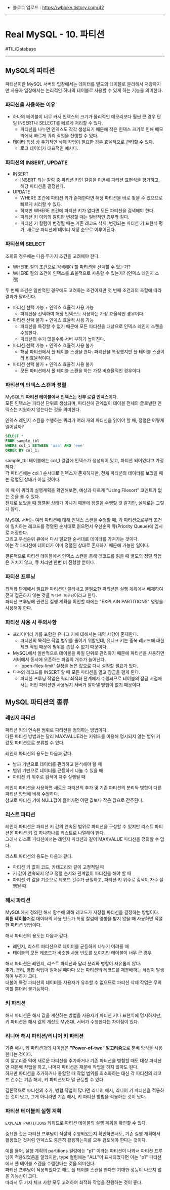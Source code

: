 - 블로그 업로드 : https://wbluke.tistory.com/42

---

# Real MySQL - 10. 파티션
#TIL/Database

---

## MySQL의 파티션
파티션이란 MySQL 서버의 입장에서는 데이터를 별도의 테이블로 분리해서 저장하지만 사용자 입장에서는 논리적인 하나의 테이블로 사용할 수 있게 하는 기능을 의미한다.  


### 파티션을 사용하는 이유

- 하나의 테이블이 너무 커서 인덱스의 크기가 물리적인 메모리보다 훨씬 큰 경우 단일 INSERT나 SELECT를 빠르게 처리할 수 있다.
	- 파티션을 나누면 인덱스도 각각 생성되기 때문에 작은 인덱스 크기로 인해 메모리에서 빠르게 쿼리 작업을 진행할 수 있다.
- 데이터 특성 상 주기적인 삭제 작업이 필요한 경우 효율적으로 관리할 수 있다.
	- 로그 데이터가 대표적인 예시다.


### 파티션의 INSERT, UPDATE

- INSERT
	- INSERT 되는 칼럼 중 파티션 키인 칼럼을 이용해 파티션 표현식을 평가하고, 해당 파티션을 결정한다.
- UPDATE
	- WHERE 조건에 파티션 키가 존재한다면 해당 파티션을 바로 찾을 수 있으므로 빠르게 처리할 수 있다.
	- 하지만 WHERE 조건에 파티션 키가 없다면 모든 파티션을 검색해야 한다.
	- 파티션 키 이외의 칼럼만 변경할 때는 일반적인 경우와 같다.
	- 파티션 키 칼럼이 변경될 때는 기존 레코드 삭제, 변경되는 파티션 키 표현식 평가, 새로운 파티션에 데이터 저장 순으로 이루어진다.


### 파티션의 SELECT

조회의 경우에는 다음 두가지 조건을 고려해야 한다.

- WHERE 절의 조건으로 검색해야 할 파티션을 선택할 수 있는가?
- WHERE 절의 조건이 인덱스를 효율적으로 사용할 수 있는가? (인덱스 레인지 스캔)

두 번째 조건은 일반적인 경우에도 고려하는 조건이지만 첫 번째 조건과의 조합에 따라 결과가 달라진다.

- 파티션 선택 가능 + 인덱스 효율적 사용 가능
	- 파티션을 선택하여 해당 인덱스도 사용하는 가장 효율적인 경우이다.
- 파티션 선택 불가 + 인덱스 효율적 사용 가능
	- 파티션을 특정할 수 없기 때문에 모든 파티션을 대상으로 인덱스 레인지 스캔을 수행한다. 
	- 파티션의 수가 많을수록 서버 부하가 높아진다.
- 파티션 선택 가능 + 인덱스 효율적 사용 불가
	- 해당 파티션에서 풀 테이블 스캔을 한다. 파티션을 특정했지만 풀 테이블 스캔이라 비효율적이다.
- 파티션 선택 불가 + 인덱스 효율적 사용 불가
	- 모든 파티션에서 풀 테이블 스캔을 하는 가장 비효율적인 경우이다.


### 파티션의 인덱스 스캔과 정렬

MySQL의 **파티션 테이블에서 인덱스는 전부 로컬 인덱스**이다.  
모든 인덱스는 파티션 단위로 생성되며, 파티션에 관계없이 테이블 전체의 글로벌한 인덱스는 지원하지 않는다는 것을 의미한다.  

인덱스 레인지 스캔을 수행하는 쿼리가 여러 개의 파티션을 읽어야 할 때, 정렬은 어떻게 일어날까?  

```sql
SELECT * 
FROM sample_tbl
WHERE col_1 BETWEEN 'aaa' AND 'eee'
ORDER BY col_1;
```

sample_tbl 테이블에는 col_1 컬럼에 인덱스가 생성되어 있고, 파티션 되어있다고 가정하자.  
각 파티션에는 col_1 순서대로 인덱스가 존재하지만, 전체 파티션의 데이터를 보았을 때는 정렬된 상태가 아닐 것이다.  

이 때 이 쿼리의 실행계획을 확인해보면, 예상과 다르게 "Using Filesort" 코멘트가 없는 것을 볼 수 있다.  
전체로 보았을 때 정렬된 상태가 아니기 때문에 정렬을 수행할 것 같지만, 실제로는 그렇지 않다.  

MySQL 서버는 여러 파티션에 대해 인덱스 스캔을 수행할 때, 각 파티션으로부터 조건에 일치하는 레코드를 정렬된 순서대로 읽으면서 우선순위 큐(Priority Queue)에 임시로 저장한다.  
그리고 우선순위 큐에서 다시 필요한 순서대로 데이터를 가져가는 것이다.  
이는 각 파티션에 데이터가 이미 정렬된 상태로 존재하기 때문에 가능한 일이다.  

결론적으로 파티션 테이블에서 인덱스 스캔을 통해 레코드를 읽을 때 별도의 정렬 작업은 거치지 않고, 큐 처리만 한번 더 진행할 뿐이다.  


### 파티션 프루닝

최적화 단계에서 필요한 파티션만 골라내고 불필요한 파티션은 실행 계획에서 배제하여 전혀 접근하지 않는 것을 `파티션 프루닝`이라고 한다.  
파티션 프루닝에 관련된 실행 계획을 확인할 때에는 "EXPLAIN PARTITIONS" 명령을 사용해야 한다.  


### 파티션 사용 시 주의사항

- 프라이머리 키를 포함한 유니크 키에 대해서는 제약 사항이 존재한다.
	- 파티션의 목적은 작업 범위를 줄이기 위함인데, 유니크 키는 중복 레코드에 대한 체크 작업 때문에 범위를 좁힐 수 없기 때문이다.  
- MySQL에서 일반적으로 테이블을 파일 단위로 관리하기 때문에 파티션을 사용하면 서버에서 동시에 오픈하는 파일의 개수가 늘어난다.
	- 'open-files-limit' 설정을 높은 값으로 다시 설정할 필요가 있다.
- 다수의 레코드를 INSERT 할 때 모든 파티션을 열고 잠금을 걸게 된다.
	- 파티션 프루닝 작업은 쿼리 최적화 단계에서 수행되므로 테이블의 잠금 시점에서는 어떤 파티션만 사용될지 서버가 알아낼 방법이 없기 때문이다.


## MySQL 파티션의 종류

### 레인지 파티션

파티션 키의 연속된 범위로 파티션을 정의하는 방법이다.  
다른 파티션 방법과는 달리 MAXVALUE라는 키워드를 이용해 명시되지 않는 범위 키 값도 파티션으로 분류할 수 있다.  

레인지 파티션의 용도는 다음과 같다.  

- 날짜 기반으로 데이터를 관리하고 분석해야 할 때
- 범위 기반으로 데이터를 균등하게 나눌 수 있을 때
- 파티션 키 위주로 검색이 자주 실행될 때

레인지 파티션을 사용하면 새로운 파티션의 추가 및 기존 파티션의 분리와 병합이 다른 파티션 방법에 비해 수월하다.  
참고로 파티션 키에 NULL값이 들어가면 어떤 값보다 작은 값으로 간주된다.  

### 리스트 파티션

레인지 파티션은 파티션 키 값의 연속된 범위로 파티션을 구성할 수 있지만 리스트 파티션은 파티션 키 값 하나하나를 리스트로 나열해야 한다.  
그래서 리스트 파티션에서는 레인지 파티션과 같이 MAXVALUE 파티션을 정의할 수 없다.  

리스트 파티션의 용도는 다음과 같다.  

- 파티션 키 값이 코드, 카테고리와 같이 고정적일 때
- 키 값이 연속되지 않고 정렬 순서와 관계없이 파티션을 해야 할 때
- 파티션 키 값을 기준으로 레코드 건수가 균일하고, 파티션 키 위주로 검색이 자주 실행될 때

### 해시 파티션

MySQL에서 정의한 해시 함수에 의해 레코드가 저장될 파티션을 결정하는 방법이다.  
**회원 테이블**처럼 데이터의 사용 빈도가 특정 칼럼에 영향을 받지 않을 때 사용하면 적절한 파티션 방법이다.  

해시 파티션의 용도는 다음과 같다.  

- 레인지, 리스트 파티션으로 데이터를 균등하게 나누기 어려울 때
- 테이블의 모든 레코드가 비슷한 사용 빈도를 보이지만 테이블이 너무 큰 경우

해시 파티션은 레인지, 리스트 파티션과 달리 분리와 병합이 자유롭지 않다.  
추가, 분리, 병합 작업이 일어날 때마다 모든 파티션의 레코드를 재분배하는 작업이 발생하여 부하가 크다.  
더불어 특정 파티션의 데이터를 사용자가 유추할 수 없으므로 파티션 삭제 작업은 무의미할 뿐더러 불가능하다.  

### 키 파티션

해시 파티션은 해시 값을 계산하는 방법을 사용자가 파티션 키나 표현식에 명시하지만, 키 파티션은 해시 값의 계산도 MySQL 서버가 수행한다는 차이점이 있다.  


### 리니어 해시 파티션/리니어 키 파티션

기존 해시, 키 파티션과의 차이점은 **"Power-of-two" 알고리즘**으로 분배 방식을 사용한다는 것이다.  
이 알고리즘 덕에 새로운 파티션을 추가하거나 기존 파티션을 병합할 때도 대상 파티션만 재분배 작업을 하고, 나머지 파티션은 재분배 작업을 하지 않아도 된다.  
하지만 파티션을 추가하거나 통합할 때 작업 범위를 최소화하는 대신 각 파티션의 레코드 건수는 기존 해시, 키 파티션보다 덜 균등할 수 있다.  

결론적으로 파티션의 추가, 병합 작업이 많다면 리니어 해시, 리니어 키 파티션을 적용하는 것이 낫고, 그게 아니라면 기존 해시, 키 파티션 방법을 적용하는 것이 낫다.  


### 파티션 테이블의 실행 계획

`EXPLAIN PARTITIONS` 키워드로 파티션 테이블의 실행 계획을 확인할 수 있다.  

중요한 것은 파티션 프루닝이 적절히 수행되었는지 확인하면서도, 기존 실행 계획에서 활용했던 것처럼 인덱스도 충분히 활용하는지를 모두 검토해야 한다는 것이다.  

예를 들어, 실행 계획의 partitions 컬럼에는 "p1" 이라는 파티션이 나와서 파티션 프루닝이 적용되었음을 알았지만, type 컬럼에는 "ALL"이 표시되었다면 이는 "p1" 파티션에서 풀 테이블 스캔을 수행한다는 것을 의미한다.  
파티션 프루닝이 적용되었다고 해도 풀 테이블 스캔을 한다면 기대한 성능이 나오지 않을 가능성이 크다.  
따라서 두 가지 체크 사항 모두 고려하여 최적화 작업을 진행하는 것이 좋다.  

